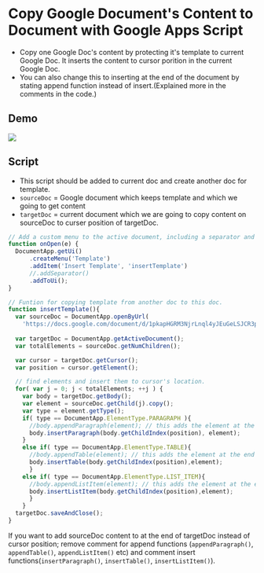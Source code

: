 # Copy Google Document's Content to Document with Google Apps Script
* Copy one Google Doc's content by protecting it's template to current Google Doc. It inserts the content to cursor porition in the current Google Doc. 
* You can also change this to inserting at the end of the document by stating append function instead of insert.(Explained more in the comments in the code.)

## Demo 
![](img/copy_google_doc_content_demo.gif)

## Script
* This script should be added to current doc and create another doc for template.
* ``sourceDoc`` = Google document which keeps template and which we going to get content
* ``targetDoc`` = current document which we are going to copy content on sourceDoc to curser position of targetDoc.

~~~javascript
// Add a custom menu to the active document, including a separator and a sub-menu.
function onOpen(e) {
  DocumentApp.getUi()
      .createMenu('Template')
      .addItem('Insert Template', 'insertTemplate')
      //.addSeparator()
      .addToUi();
}

// Funtion for copying template from another doc to this doc.
function insertTemplate(){
  var sourceDoc = DocumentApp.openByUrl(
    'https://docs.google.com/document/d/1pkapHGRM3NjrLnql4yJEuGeLSJCR3pf0wDrNB3OHlZ0/edit');
  
  var targetDoc = DocumentApp.getActiveDocument();
  var totalElements = sourceDoc.getNumChildren();

  var cursor = targetDoc.getCursor();
  var position = cursor.getElement();

  // find elements and insert them to cursor's location.
  for( var j = 0; j < totalElements; ++j ) {
    var body = targetDoc.getBody();
    var element = sourceDoc.getChild(j).copy();
    var type = element.getType();
    if( type == DocumentApp.ElementType.PARAGRAPH ){
      //body.appendParagraph(element); // this adds the element at the end of the doc
      body.insertParagraph(body.getChildIndex(position), element);
    }
    else if( type == DocumentApp.ElementType.TABLE){
      //body.appendTable(element); // this adds the element at the end of the doc
      body.insertTable(body.getChildIndex(position),element);
      }
    else if( type == DocumentApp.ElementType.LIST_ITEM){
      //body.appendListItem(element); // this adds the element at the end of the doc
      body.insertListItem(body.getChildIndex(position),element);
      }
    }
  targetDoc.saveAndClose();
}
~~~

If you want to add sourceDoc content to at the end of targetDoc instead of cursor position; remove comment for append functions (``appendParagraph()``, ``appendTable()``, ``appendListItem()`` etc) and comment insert functions(``insertParagraph()``, ``insertTable()``, ``insertListItem()``).
